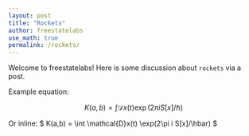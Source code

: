 ```yaml
---
layout: post
title: "Rockets"
author: freestatelabs
use_math: true
permalink: /rockets/
---
```


Welcome to freestatelabs!  Here is some discussion about `rockets` via a post.  

Example equation:  

$$ K(a,b) = \int \mathcal{D}x(t) \exp(2\pi i S[x]/\hbar) $$    
  
Or inline: $ K(a,b) = \int \mathcal{D}x(t) \exp(2\pi i S[x]/\hbar) $

  
